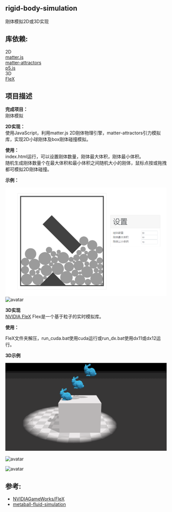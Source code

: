 ## rigid-body-simulation
刚体模拟2D或3D实现  

## 库依赖:
2D   
[matter.js](https://www.npmjs.com/package/matter-js)  
[matter-attractors](https://www.npmjs.com/package/matter-attractors)  
[p5.js](https://www.npmjs.com/package/p5)  
3D      
[FleX](https://github.com/NVIDIAGameWorks/FleX)    

## 项目描述

**完成项目：**  
刚体模拟  

**2D实现：**    
使用JavaScript，利用matter.js 2D刚体物理引擎，matter-attractors引力模拟库，实现2D小球刚体及box刚体碰撞模拟。  

**使用：**        
index.html运行，可以设置刚体数量，刚体最大体积，刚体最小体积。     
随机生成刚体数量个在最大体积和最小体积之间随机大小的刚体，鼠标点按或拖拽都可模拟2D刚体碰撞。  

**示例：** 

![avatar](/pic/1.png)  
![avatar](/pic/2.gif)  

**3D实现**  
[NVIDIA FleX](https://github.com/NVIDIAGameWorks/FleX) Flex是一个基于粒子的实时模拟库。

 **使用：**   

FleX文件夹解压，run_cuda.bat使用cuda运行或run_dx.bat使用dx11或dx12运行。

**3D示例**

![avatar](/pic/3.gif)

![avatar](/pic/4.gif)

  ![avatar](/pic/5.gif)

## 参考:
- [NVIDIAGameWorks/FleX](https://github.com/NVIDIAGameWorks/FleX)  
- [metaball-fluid-simulation](https://github.com/mx0c/metaball-fluid-simulation)
